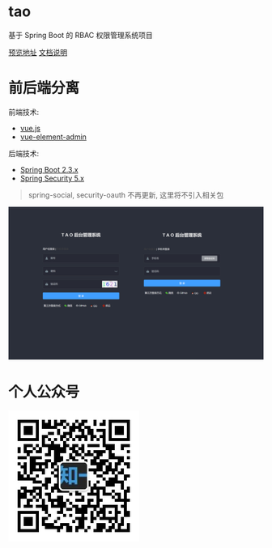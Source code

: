 # tao

基于 Spring Boot 的 RBAC 权限管理系统项目 


[预览地址](https://tao.flizi.cn) [文档说明](https://doc-tao.flizi.cn)

# 前后端分离

前端技术:

- [vue.js](https://github.com/vuejs/vue)
- [vue-element-admin](https://github.com/PanJiaChen/vue-element-admin)

后端技术:

- [Spring Boot 2.3.x](https://github.com/spring-projects/spring-boot)
- [Spring Security 5.x](https://github.com/spring-projects/spring-security) 


> spring-social, security-oauth 不再更新, 这里将不引入相关包

![login](vuepress/docs/.vuepress/public/login.jpg)

# 个人公众号

![公众号-知一码园](vuepress/docs/.vuepress/public/zymy.jpg)

